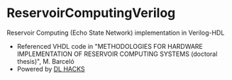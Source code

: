 # ReservoirComputingVerilog
Reservoir Computing (Echo State Network) implementation in Verilog-HDL
- Referenced VHDL code in "METHODOLOGIES FOR HARDWARE IMPLEMENTATION OF RESERVOIR COMPUTING SYSTEMS (doctoral thesis)", M. Barceló
- Powered by [DL HACKS](http://deeplearning.jp/hacks/)
